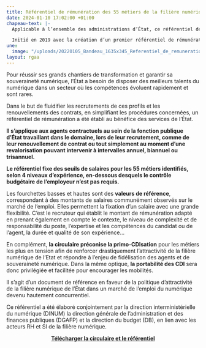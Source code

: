 ```yaml
---
title: Référentiel de rémunération des 55 métiers de la filière numérique
date: 2024-01-10 17:02:00 +01:00
chapeau-text: |-
  Applicable à l’ensemble des administrations d’État, ce référentiel définit des valeurs de salaires sur l’ensemble des métiers de la filière numérique, avec des fourchettes basses et hautes, en fonction du métier et de l’expérience de chaque candidat ou agent déjà en place. Chaque fourchette haute est également un seuil en dessous duquel le contrôle budgétaire n’est plus nécessaire et la procédure ainsi simplifiée dans le cadre du recrutement et du renouvellement d’agents contractuels.

  Initié en 2019 avec la création d’un premier référentiel de rémunération, il est mis à jour par la circulaire n°6434/SG de la Première ministre du 3 janvier 2024.
une:
  image: "/uploads/20220105_Bandeau_1635x345_Referentiel_de_remuneration_V2.png"
layout: rgaa
---
```


Pour réussir ses grands chantiers de transformation et garantir sa souveraineté numérique, l’État a besoin de disposer des meilleurs talents du numérique dans un secteur où les compétences évoluent rapidement et sont rares. 

Dans le but de fluidifier les recrutements de ces profils et les renouvellements des contrats, en simplifiant les procédures concernées, un référentiel de rémunération a été établi au bénéfice des services de l’État.

<b>Il s’applique aux agents contractuels au sein de la fonction publique d’État travaillant dans le domaine, lors de leur recrutement, comme de leur renouvellement de contrat ou tout simplement au moment d’une revalorisation pouvant intervenir à intervalles annuel, biannuel ou trisannuel.</b>

<b>Le référentiel fixe des seuils de salaires pour les 55 métiers identifiés, selon 4 niveaux d’expérience, en-dessous desquels le contrôle budgétaire de l’employeur n’est pas requis.</b>

Les fourchettes basses et hautes sont des **valeurs de référence**, correspondant à des montants de salaires communément observés sur le marché de l’emploi. Elles permettent la fixation d’un salaire avec une grande flexibilité. C’est le recruteur qui établit le montant de rémunération adapté en prenant également en compte le contexte, le niveau de complexité et de responsabilité du poste, l’expertise et les compétences du candidat ou de l’agent, la durée et qualité de son expérience…

En complément, **la circulaire préconise la primo-CDIsation** pour les métiers les plus en tension afin de renforcer drastiquement l’attractivité de la filière numérique de l’Etat et répondre à l’enjeu de fidélisation des agents et de souveraineté numérique. Dans la même optique, **la portabilité des CDI** sera donc privilégiée et facilitée pour encourager les mobilités.

Il s’agit d’un document de référence en faveur de la politique d’attractivité de la filière numérique de l’État dans un marché de l’emploi du numérique devenu hautement concurrentiel. 

Ce référentiel a été élaboré conjointement par la direction interministérielle du numérique (DINUM) la direction générale de l’administration et des finances publiques (DGAFP) et la direction du budget (DB), en lien avec les acteurs RH et SI de la filière numérique.

<div align="center" style="margin-bottom: 30px"><a href="/uploads/Circulaire%20n%C2%B06434-SG%20du%203%20janvier%202024%20-%20r%C3%A9f%C3%A9rentiel%20num%C3%A9rique.pdf" class="button"><b>Télécharger la circulaire et le référentiel</b></a></div>